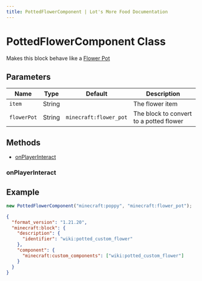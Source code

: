 ```yaml
---
title: PottedFlowerComponent | Lot's More Food Documentation
---
```


# PottedFlowerComponent Class

Makes this block behave like a [Flower Pot](https://minecraft.wiki/w/Flower_Pot)

## Parameters

| Name        | Type   | Default                | Description                             |
| ----------- | ------ | ---------------------- | --------------------------------------- |
| `item`      | String |                        | The flower item                         |
| `flowerPot` | String | `minecraft:flower_pot` | The block to convert to a potted flower |

## Methods

- [onPlayerInteract](#onplayerinteract)

### onPlayerInteract

## Example

```js
new PottedFlowerComponent("minecraft:poppy", "minecraft:flower_pot");
```

```json
{
  "format_version": "1.21.20",
  "minecraft:block": {
    "description": {
      "identifier": "wiki:potted_custom_flower"
    },
    "component": {
      "minecraft:custom_components": ["wiki:potted_custom_flower"]
    }
  }
}
```
